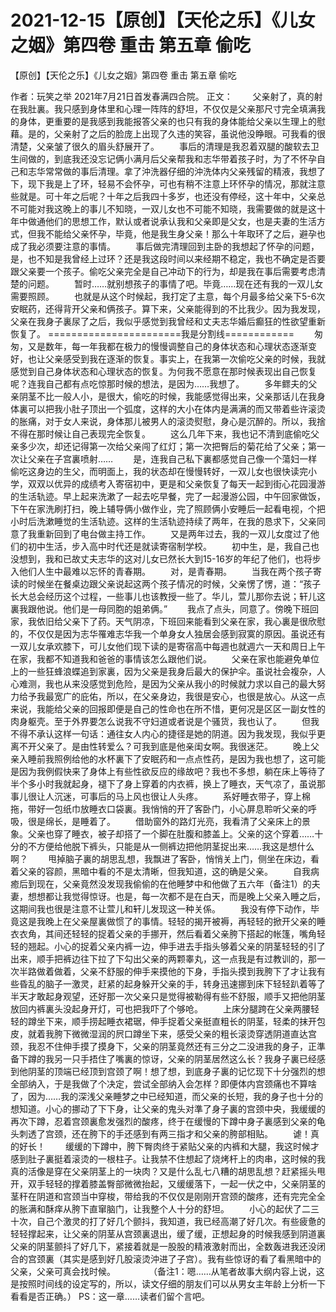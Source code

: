 # 2021-12-15【原创】【天伦之乐】《儿女之姻》第四卷 重击 第五章  偷吃



【原创】【天伦之乐】《儿女之姻》第四卷 重击 第五章  偷吃



作者：玩笑之举 2021年7月21日首发春满四合院。
 正文：
 　　父亲射了，真的射在我肚裏。我只感到身体里和心理一阵阵的舒坦，不仅仅是父亲那尺寸完全填满我的身体，更重要的是我感到我能报答父亲的也只有我的身体能给父亲以生理上的慰藉。是的，父亲射了之后的脸庞上出现了久违的笑容，虽说他没睁眼。可我看的很清楚，父亲皱了很久的眉头舒展开了。 　　事后的清理是我忍着双腿的酸软去卫生间做的，到底我还没忘记俩小满月后父亲帮我和志华带着孩子时，为了不怀孕自己和志华常常做的事后清理。拿了沖洗器仔细的沖洗体内父亲残留的精液，我想了下，现下我是上了环，轻易不会怀孕，可也有稍不注意上环怀孕的情况，那就注意些就是。可十年之后呢？十年之后我四十多岁，也还没有停经，这十年中，父亲总不可能对我这晚上的事儿不知晓，一双儿女也不可能不知晓，我需要做的就是这十年中做通他们的思想工作，默认或者说承认我和父亲即是父女，也是夫妻的生活方式，但我不能给父亲怀孕，毕竟，他是我生身父亲！那么十年取环了之后，避孕也成了我必须要注意的事情。 　　事后做完清理回到主卧的我想起了怀孕的问题，是，也不知是我曾经上过环？还是我这段时间以来经期不稳定，我也不确定是否要跟父亲要一个孩子。偷吃父亲完全是自己冲动下的行为，却是我在事后需要考虑清楚的问题。 　　暂时……就别想孩子的事情了吧。毕竟……现在还有我的一双儿女需要照顾。 　　也就是从这个时候起，我打定了主意，每个月最多给父亲下5-6次安眠药，还得背开父亲和俩孩子。算下来，父亲能得到的不比我少。因为我发现，父亲在我身子裏尿了之后，我似乎感觉到我曾经和丈夫志华婚后癫狂的性欲望重新恢复了。 =======================我是分割线============ 　　匆匆，又是数年，每一年我都在极力的慢慢调整自己的身体状态和心理状态逐渐变好，也让父亲感受到我在逐渐的恢复。事实上，在我第一次偷吃父亲的时候，我就感觉到自己身体状态和心理状态的恢复。为何我不愿意在那时候表现出自己恢复呢？连我自己都有点吃惊那时候的想法，是因为……我想了。 　　多年鳏夫的父亲阴茎不比一般人小，是很大，偷吃的时候，我能感觉得出来，父亲那话儿在我身体裏可以把我小肚子顶出一个弧度，这样的大小在体内是满满的而又带着些许滚烫的胀痛，对于女人来说，身体那儿被男人的滚烫熨慰，身心是沉醉的。所以，我捨不得在那时候让自己表现完全恢复。 　　这么几年下来，我也记不清到底偷吃父亲多少次，却还记得第一次给父亲闯了红灯；第一次把臀后的菊花给了父亲；第一次让父亲在子宫裏喷射…… 　　是，连我自己私下裏都感觉自己像一个蕩妇一样偷吃这身边的生父，而明面上，我的状态却在慢慢转好，一双儿女也很快读完小学，双双以优异的成绩考入寄宿初中，更是和父亲恢复了每天一起到街心花园漫游的生活轨迹。早上起来洗漱了一起去吃早餐，完了一起漫游公园，中午回家做饭，下午在家洗刷打扫，晚上辅导俩小做作业，完了照顾俩小安睡后一起看电视，个把小时后洗漱睡觉的生活轨迹。这样的生活轨迹持续了两年，在我的恳求下，父亲同意了我重新回到了电台做主持工作。 　　又是两年过去，我的一双儿女度过了他们的初中生活，步入高中时代还是就读寄宿制学校。 　　初中生，是，我自己也没想到，我和已故丈夫志华的这对儿女已然长大到15-16岁的年纪了他们，也将步入他们人生中最难以忘怀的青春期。 　　对，是青春期。 　　当我在两个孩子寄读的时候坐在餐桌边跟父亲说起这两个孩子情况的时候，父亲愣了愣，道：“孩子长大总会经历这个过程，一些事儿也该教授一些了。华儿，萱儿那你去说；轩儿这裏我跟他说。他们是一母同胞的姐弟俩。” 　　我点了点头，同意了。傍晚下班回家，我依旧给父亲下了药。天气阴凉，下班回来能看到父亲在家，我心裏是很欣慰的，不仅仅是因为志华罹难志华我一个单身女人独居会感到寂寞的原因。虽说还有一双儿女承欢膝下，可儿女他们现下读的是寄宿高中每週也就週六一天和周日上午在家，我都不知道我和爸爸的事情该怎么跟他们说。 　　父亲在家也能避免单位上的一些狂蜂浪蝶追到家裏，因为父亲是我身后最大的保护伞。虽说社会複杂，人心难测，我也从来没感觉到危险，是因为父亲从我小的时候就力求以自己的最大努力给予我最宽广的庇佑，所以，在父亲身边，我很是安心，也很是放心。从这一点来说，我能给父亲的回报即便是自己的性命也在所不惜，更何况是区区一副女性的肉身躯壳。至于外界要怎么说我不守妇道或者说是个骚货，我也认了。 　　但我不得不承认这样一句话：通往女人内心的捷径是她的阴道。因为我发现，我似乎更离不开父亲了。是由性转爱么？可我到底是他亲闺女啊。我很迷茫。 　　晚上父亲入睡前我照例给他的水杯裏下了安眠药和一点点性药，是因为我也想了，这可能是因为我例假快来了身体上有些性欲反应的缘故吧？我也不多想，躺在床上等待了半个多小时我就起身，褪下了身上穿着的内衣裤，换上了睡衣，天气凉了，虽说那事儿很让人沉迷，可事后的马上风也很让人头疼。 　　系好睡衣带子，穿上棉拖，带好一包纸巾放睡衣口袋裏。我悄悄的开了客卧门，小心屏息聆听父亲的呼吸，很是绵长，是睡着了。 　　借助窗外的路灯光亮，我看清了父亲床上的景象。父亲也穿了睡衣，被子却搭了一个脚在肚腹和膝盖上。父亲的这个穿着……十分的不方便给他脱下裤头，只能是从一侧裤边把他阴茎捉出来……我这是想什么啊？ 　　甩掉脑子裏的胡思乱想，我飘进了客卧，悄悄关上门，侧坐在床边，看着父亲的容颜，黑暗中看的不是太清晰，但我知道，这的确是父亲。 　　自我病癒后到现在，父亲竟然没发现我偷偷的在他睡梦中和他做了五六年（备注1）的夫妻，想想都让我觉得惊讶。也是，每一次都不是在白天，而是晚上父亲入睡之后，这期间我也很是注意不让萱儿和轩儿发现这一种关係。 　　我没有停下动作，毕竟这是我晚上在父亲屋裏做惯了的事情。轻轻的揭开被褥，再轻轻的掀开父亲的睡衣衣角，其间还轻轻的捉着父亲的手挪开，然后看着父亲胯下搭起的帐篷，嘴角轻轻的翘起。小心的捉着父亲内裤一边，伸手进去手指头够着父亲的阴茎轻轻的引了出来，顺手把裤边往下拉了下勾出父亲的两颗睾丸，这一点我是有过教训的，那一次半路做着做着，父亲不舒服的伸手来摸他的下身，手指头摸到我胯下了才让我有些昏乱的脑子一激灵，赶紧的起身躲开父亲的手，转身迅速挪到床下轻轻趴着等了半天才敢起身观望，还好那一次父亲只是觉得被勒得有些不舒服，顺手又把他阴茎放回内裤裏头没起身开灯，可也把我吓了个够呛。 　　上床分腿跨在父亲两腰轻轻的蹲坐下来，顺手捞起睡衣裙琚，伸手捉着父亲挺直粗长的阴茎，轻柔的抹开包皮，就着我胯下微微湿润的屄口蹲坐下来，感受父亲的粗长滚烫穿透阴道直达宫颈，我忍不住伸手摸了摸身下，父亲的阴茎竟然还有三分之二没进我的身子，正準备下蹲的我另一只手捂住了嘴裏的惊讶，父亲的阴茎居然这么长？我身子裏已经感到他阴茎的顶端已经顶到宫颈了啊！想了想，到底身子裏的记忆现下十分强烈的想全部纳入，于是我做了个决定，尝试全部纳入会怎样？即便体内宫颈痛也不算啥了，因为……我的深浅父亲睡梦之中已经知道，而父亲的长短，我的身子也十分的想知道。小心的挪动了下下身，让父亲的鬼头对準了身子裏的宫颈中央，我缓缓的再次下蹲，忍着宫颈裏愈发强烈的酸疼，终于在缓慢的下蹲中身子裏感到父亲的龟头刺透了宫颈，还在胯下的手还感到有两三指才和父亲的胯部相贴。 　　谑！真的好长！ 　　缓缓的下蹲中，胯下臀肉终于紧贴父亲的内裤和大腿，我这时候才感到肚子裏挺着滚烫的一根柱子。让我禁不住想起了烧烤杆上的肉串，这时候的我真的活像是穿在父亲阴茎上的一块肉？又是什么乱七八糟的胡思乱想？赶紧摇头甩开，双手轻轻的撑着膝盖臀部微微抬起，又缓缓落下，一起一伏之中，父亲阴茎的茎秆在阴道和宫颈当中穿梭，带给我的不仅仅是刚刚开宫颈的酸疼，还有完完全全的胀满和酥痒从胯下直窜脑门，让我整个人十分的舒坦。 　　小心的起伏了二三十次，自己个激灵的打了好几个颤抖，我知道，我已经高潮了好几次。有些疲惫的轻轻撑起来，让父亲的阴茎从宫颈裏退出，缓了缓，正想起身的时候我感到阴道裏父亲的阴茎颤抖了好几下，紧接着就是一股股的精液激射而出，全数轰进我还没闭合的宫颈裏（其实是感到好几股滚烫沖进了子宫）。我有些惊讶的看了看黑暗中的父亲，父亲可真会找时候。 　　　　（备注1：嗯……从笔者故事大纲内容上说，这是按照时间线的设定写的，所以，读文仔细的朋友们可以从男女主年龄上分析一下看看是否正确。）
 PS：这一章……读者们留个言吧。
 



